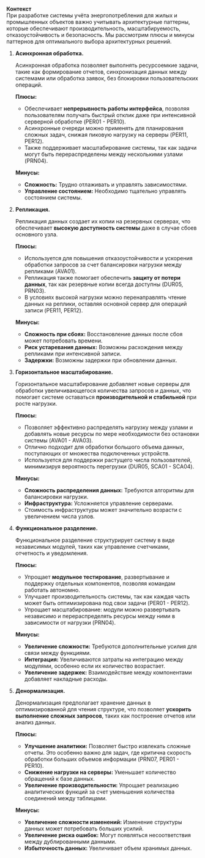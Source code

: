 
**Контекст**  
При разработке системы учёта энергопотребления для жилых и промышленных объектов важно учитывать архитектурные паттерны, которые обеспечивают производительность, масштабируемость, отказоустойчивость и безопасность. Мы рассмотрим плюсы и минусы паттернов для оптимального выбора архитектурных решений.

1. **Асинхронная обработка.**

    Асинхронная обработка позволяет выполнять ресурсоемкие задачи, такие как формирование отчетов, синхронизация данных между системами или обработка заявок, без блокировки пользовательских операций.
    
    **Плюсы:**
    - Обеспечивает **непрерывность работы интерфейса**, позволяя пользователям получать быстрый отклик даже при интенсивной серверной обработке (PER01 - PER10).  
    - Асинхронные очереди можно применять для планирования сложных задач, снижая пиковую нагрузку на серверы (PER11, PER12).  
    - Также поддерживает масштабирование системы, так как задачи могут быть перераспределены между несколькими узлами (PRN04).    

    **Минусы:**   
    - **Сложность:** Трудно отлаживать и управлять зависимостями.  
    - **Управление состоянием:** Необходимо тщательно управлять состоянием системы.


2. **Репликация.**

    Репликация данных создает их копии на резервных серверах, что обеспечивает **высокую доступность системы** даже в случае сбоев основного узла.

    **Плюсы:**
    - Используется для повышения отказоустойчивости и ускорения обработки запросов за счет балансировки нагрузки между репликами (AVA01).  
    - Репликация также помогает обеспечить **защиту от потери данных**, так как резервные копии всегда доступны (DUR05, PRN03).  
    - В условиях высокой нагрузки можно перенаправлять чтение данных на реплики, оставляя основной сервер для операций записи (PER11, PER12).

    **Минусы:**
    - **Сложность при сбоях:** Восстановление данных после сбоя может потребовать времени.
    - **Риск устаревания данных:** Возможны расхождения между репликами при интенсивной записи.
    - **Задержки:** Возможны задержки при обновлении данных.


3. **Горизонтальное масштабирование.**

    Горизонтальное масштабирование добавляет новые серверы для обработки увеличивающегося количества запросов и данных, что помогает системе оставаться **производительной и стабильной** при росте нагрузки.

    **Плюсы:**  
    - Позволяет эффективно распределять нагрузку между узлами и добавлять новые ресурсы по мере необходимости без остановки системы (AVA01 - AVA03).  
    - Отлично подходит для обработки большого объема данных, поступающих от множества подключенных устройств.  
    - Используется для поддержки растущего числа пользователей, минимизируя вероятность перегрузки (DUR05, SCA01 - SCA04).  

    **Минусы:**  
    - **Сложность распределения данных:** Требуются алгоритмы для балансировки нагрузки.  
    - **Инфраструктура:** Усложняется управление серверами.
    - Стоимость инфраструктуры может значительно возрасти с увеличением числа узлов.


4. **Функциональное разделение.**

    Функциональное разделение структурирует систему в виде независимых модулей, таких как управление счетчиками, отчетность и уведомления.

    **Плюсы:**  
    - Упрощает **модульное тестирование**, развертывание и поддержку отдельных компонентов, позволяя командам работать автономно.  
    - Улучшает производительность системы, так как каждая часть может быть оптимизирована под свои задачи (PER01 - PER12).  
    - Упрощает масштабирование: модули можно развертывать независимо и перераспределять ресурсы между ними в зависимости от нагрузки (PRN04).  

    **Минусы:**
    - **Увеличение сложности:** Требуются дополнительные усилия для связи между функциями.
    - **Интеграция:** Увеличиваются затраты на интеграцию между модулями, особенно если их количество возрастает.
    - **Увеличение задержек:** Взаимодействие между компонентами добавляет накладные расходы.


5. **Денормализация.**

    Денормализация предполагает хранение данных в оптимизированной для чтения структуре, что позволяет **ускорить выполнение сложных запросов**, таких как построение отчетов или анализ данных.

    **Плюсы:**
    - **Улучшение аналитики:** Позволяет быстро извлекать сложные отчеты. Это особенно важно для задач, где критична скорость обработки больших объемов информации (PRN07, PER01 - PER10).  
    - **Снижение нагрузки на серверы:** Уменьшает количество обращений к базе данных. 
    - **Увеличение производительности:** Упрощает реализацию аналитических функций за счет уменьшения количества соединений между таблицами.

    **Минусы:**
    - **Увеличение сложности изменений:** Изменение структуры данных может потребовать больших усилий.
    - **Увеличение риска ошибок:** Могут появляться несоответствия между дублированными данными.
    - **Избыточность данных:** Увеличивает объем хранимых данных. 
